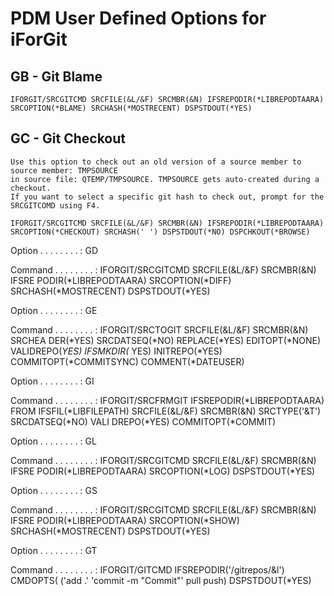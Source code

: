 # PDM User Defined Options for iForGit

## GB - Git Blame  
```
IFORGIT/SRCGITCMD SRCFILE(&L/&F) SRCMBR(&N) IFSREPODIR(*LIBREPODTAARA)
SRCOPTION(*BLAME) SRCHASH(*MOSTRECENT) DSPSTDOUT(*YES)
```
## GC - Git Checkout
```
Use this option to check out an old version of a source member to source member: TMPSOURCE  
in source file: QTEMP/TMPSOURCE. TMPSOURCE gets auto-created during a checkout.  
If you want to select a specific git hash to check out, prompt for the SRCGITCOMD using F4.  

IFORGIT/SRCGITCMD SRCFILE(&L/&F) SRCMBR(&N) IFSREPODIR(*LIBREPODTAARA) 
SRCOPTION(*CHECKOUT) SRCHASH(' ') DSPSTDOUT(*NO) DSPCHKOUT(*BROWSE)
```
  
   Option  . . . . . . . . :   GD                                               
                                                                                
   Command . . . . . . . . :   IFORGIT/SRCGITCMD SRCFILE(&L/&F) SRCMBR(&N) IFSRE
PODIR(*LIBREPODTAARA) SRCOPTION(*DIFF) SRCHASH(*MOSTRECENT) DSPSTDOUT(*YES)     


   Option  . . . . . . . . :   GE                                               
                                                                                
   Command . . . . . . . . :   IFORGIT/SRCTOGIT SRCFILE(&L/&F) SRCMBR(&N) SRCHEA
DER(*YES) SRCDATSEQ(*NO) REPLACE(*YES) EDITOPT(*NONE) VALIDREPO(*YES) IFSMKDIR(*
YES) INITREPO(*YES) COMMITOPT(*COMMITSYNC) COMMENT(*DATEUSER)                   

   Option  . . . . . . . . :   GI                                               
                                                                                
   Command . . . . . . . . :   IFORGIT/SRCFRMGIT IFSREPODIR(*LIBREPODTAARA) FROM
IFSFIL(*LIBFILEPATH) SRCFILE(&L/&F) SRCMBR(&N) SRCTYPE('&T') SRCDATSEQ(*NO) VALI
DREPO(*YES) COMMITOPT(*COMMIT)                                                  

   Option  . . . . . . . . :   GL                                               
                                                                                
   Command . . . . . . . . :   IFORGIT/SRCGITCMD SRCFILE(&L/&F) SRCMBR(&N) IFSRE
PODIR(*LIBREPODTAARA) SRCOPTION(*LOG) DSPSTDOUT(*YES)                           

   Option  . . . . . . . . :   GS                                               
                                                                                
   Command . . . . . . . . :   IFORGIT/SRCGITCMD SRCFILE(&L/&F) SRCMBR(&N) IFSRE
PODIR(*LIBREPODTAARA) SRCOPTION(*SHOW) SRCHASH(*MOSTRECENT) DSPSTDOUT(*YES)     

   Option  . . . . . . . . :   GT                                                
                                                                                 
   Command . . . . . . . . :   IFORGIT/GITCMD IFSREPODIR('/gitrepos/&l') CMDOPTS(
('add .' 'commit -m "Commit"' pull push) DSPSTDOUT(*YES)                         
















  
  
  
